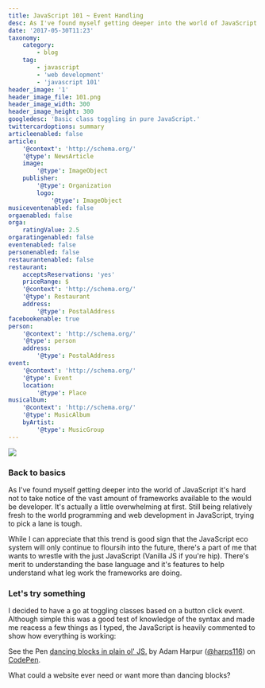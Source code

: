 ```yaml
---
title: JavaScript 101 ~ Event Handling
desc: As I've found myself getting deeper into the world of JavaScript it's hard not to take notice of the vast amount of frameworks available to the would be developer. It's actually a little overwhelming at first. Still being relatively fresh to the world  programming and web development in JavaScript, trying to pick a lane is tough.
date: '2017-05-30T11:23'
taxonomy:
    category:
        - blog
    tag:
        - javascript
        - 'web development'
        - 'javascript 101'
header_image: '1'
header_image_file: 101.png
header_image_width: 300
header_image_height: 300
googledesc: 'Basic class toggling in pure JavaScript.'
twittercardoptions: summary
articleenabled: false
article:
    '@context': 'http://schema.org/'
    '@type': NewsArticle
    image:
        '@type': ImageObject
    publisher:
        '@type': Organization
        logo:
            '@type': ImageObject
musiceventenabled: false
orgaenabled: false
orga:
    ratingValue: 2.5
orgaratingenabled: false
eventenabled: false
personenabled: false
restaurantenabled: false
restaurant:
    acceptsReservations: 'yes'
    priceRange: $
    '@context': 'http://schema.org/'
    '@type': Restaurant
    address:
        '@type': PostalAddress
facebookenable: true
person:
    '@context': 'http://schema.org/'
    '@type': person
    address:
        '@type': PostalAddress
event:
    '@context': 'http://schema.org/'
    '@type': Event
    location:
        '@type': Place
musicalbum:
    '@context': 'http://schema.org/'
    '@type': MusicAlbum
    byArtist:
        '@type': MusicGroup
---
```


![](./images/101.png?cropResize=300,300)
### Back to basics

As I've found myself getting deeper into the world of JavaScript it's hard not to take notice of the vast amount of frameworks available to the would be developer. It's actually a little overwhelming at first. Still being relatively fresh to the world  programming and web development in JavaScript, trying to pick a lane is tough.

While I can appreciate that this trend is good sign that the JavaScript eco system will only continue to floursih into the future, there's a part of me that wants to wrestle with the just JavaScript (Vanilla JS if you're hip). There's merit to understanding the base language and it's features to help understand what leg work the frameworks are doing.

### Let's try something

I decided to have a go at toggling classes based on a button click event. Although simple this was a good test of knowledge of the syntax and made me reacess a few things as I typed, the JavaScript is heavily commented to show how everything is working:


<p data-height="265" data-theme-id="0" data-slug-hash="dWEPWN" data-default-tab="js,result" data-user="harps116" data-embed-version="2" data-pen-title="dancing blocks in plain ol' JS." class="codepen">See the Pen <a href="https://codepen.io/harps116/pen/dWEPWN/">dancing blocks in plain ol' JS.</a> by Adam Harpur (<a href="https://codepen.io/harps116">@harps116</a>) on <a href="https://codepen.io">CodePen</a>.</p>
<script async src="https://production-assets.codepen.io/assets/embed/ei.js"></script>

What could a website ever need or want more than dancing blocks?
